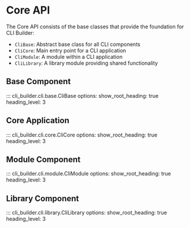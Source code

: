 # Core API

The Core API consists of the base classes that provide the foundation for CLI Builder:

- `CliBase`: Abstract base class for all CLI components
- `CliCore`: Main entry point for a CLI application
- `CliModule`: A module within a CLI application
- `CliLibrary`: A library module providing shared functionality

## Base Component

::: cli_builder.cli.base.CliBase
    options:
      show_root_heading: true
      heading_level: 3

## Core Application

::: cli_builder.cli.core.CliCore
    options:
      show_root_heading: true
      heading_level: 3

## Module Component

::: cli_builder.cli.module.CliModule
    options:
      show_root_heading: true
      heading_level: 3

## Library Component

::: cli_builder.cli.library.CliLibrary
    options:
      show_root_heading: true
      heading_level: 3 
